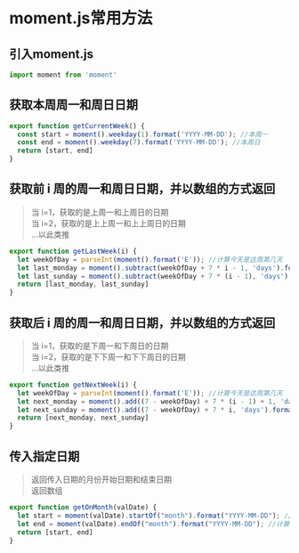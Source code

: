 # moment.js常用方法

## 引入moment.js

```js
import moment from 'moment'
```

## 获取本周周一和周日日期

```js
export function getCurrentWeek() {
  const start = moment().weekday(1).format('YYYY-MM-DD'); //本周一
  const end = moment().weekday(7).format('YYYY-MM-DD'); //本周日
  return [start, end]
}
```

## 获取前 i 周的周一和周日日期，并以数组的方式返回

> 当 i=1，获取的是上周一和上周日的日期  
> 当 i=2，获取的是上上周一和上上周日的日期  
> ...以此类推  

```js
export function getLastWeek(i) {
  let weekOfDay = parseInt(moment().format('E')); //计算今天是这周第几天
  let last_monday = moment().subtract(weekOfDay + 7 * i - 1, 'days').format('YYYY-MM-DD'); //周一日期
  let last_sunday = moment().subtract(weekOfDay + 7 * (i - 1), 'days').format('YYYY-MM-DD'); //周日日期
  return [last_monday, last_sunday]
}
```

## 获取后 i 周的周一和周日日期，并以数组的方式返回

> 当 i=1，获取的是下周一和下周日的日期  
> 当 i=2，获取的是下下周一和下下周日的日期  
> ...以此类推  

```js
export function getNextWeek(i) {
  let weekOfDay = parseInt(moment().format('E')); //计算今天是这周第几天
  let next_monday = moment().add((7 - weekOfDay) + 7 * (i - 1) + 1, 'days').format('YYYY-MM-DD'); //周一日期
  let next_sunday = moment().add((7 - weekOfDay) + 7 * i, 'days').format('YYYY-MM-DD'); //周日日期
  return [next_monday, next_sunday]
}
```

## 传入指定日期

>返回传入日期的月份开始日期和结束日期  
> 返回数组  

```js
export function getOnMonth(valDate) {
  let start = moment(valDate).startOf("month").format("YYYY-MM-DD"); //计算指定日期月份第一天
  let end = moment(valDate).endOf("month").format("YYYY-MM-DD"); //计算指定日期月份最后一天
  return [start, end]
}
```
